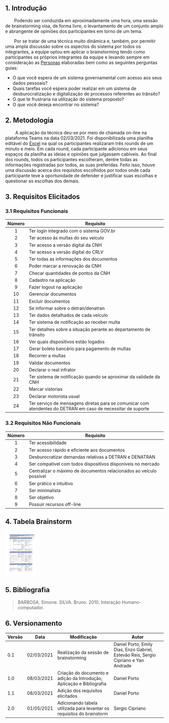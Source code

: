 ## 1. Introdução

&emsp;&emsp;Podendo ser conduzida em aproximadamente uma hora, uma sessão de brainstorming visa, de forma livre, o levantamento de um conjunto amplo e abrangente de opiniões dos participantes em torno de um tema.

&emsp;&emsp;Por se tratar de uma técnica muito dinâmica e, também, por permitir uma ampla discussão sobre os aspectos do sistema por todos os integrantes, a equipe optou em aplicar o brainstorming tendo como participantes os próprios integrantes da equipe e levando sempre em consideração as [Personas](personas.md) elaboradas bem como as seguintes perguntas guias:
 
- O que você espera de um sistema governamental com acesso aos seus dados pessoais?
- Quais tarefas você espera poder realizar em um sistema de desburocratização e digitalização de processos referentes ao trânsito?
- O que te frustraria na utilização do sistema proposto?
- O que você deseja encontrar no sistema?

## 2. Metodologia

&emsp;&emsp; A aplicação da técnica deu-se por meio de chamada on-line na plataforma Teams na data 02/03/2021. Foi disponibilizada uma planilha editável do [Excel](https://unbbr-my.sharepoint.com/:x:/r/personal/180149687_aluno_unb_br/Documents/Brainstorming%20requisitos.xlsx?d=w6173de047437450a8401ee0b2dfaf37c&csf=1&web=1&e=Ip219r) na qual os participantes realizaram três rounds de um minuto e meio. Em cada round, cada participante adicionou em seus espaços da planilha as ideias e opiniões que julgassem cabíveis. Ao final dos rounds, todos os participantes escolheram, dentre todas as informações registradas por todos, as suas preferidas. Feito isso, houve uma discussão acerca dos requisitos escolhidos por todos onde cada participante teve a oportunidade de defender e justificar suas escolhas e questionar as escolhas dos demais.

## 3. Requisitos Elicitados

### 3.1 Requisitos Funcionais

| Número | Requisito |
|:-:|--|
| 1 | Ter login integrado com o sistema GOV.br | 
| 2 | Ter acesso às multas do seu veículo |
| 3 | Ter acesso a versão digital da CNH |
| 4 | Ter acesso a versão digital do CRLV |
| 5 | Ter todas as informações dos documentos |
| 6 | Poder marcar a renovação da CNH |
| 7 | Checar quantidades de pontos da CNH | 
| 8 | Cadastro na aplicação |
| 9 | Fazer logout na aplicação |
| 10 | Gerenciar documentos |
| 11 | Excluir documentos |
| 12 | Se informar sobre o detran/denatran |
| 13 | Ter dados detalhados de cada veículo |
| 14 | Ter sistema de notificação ao receber multa |
| 15 | Ter detalhes sobre a situação perante ao departamento de trânsito |
| 16 | Ver quais dispositivos estão logados |
| 17 | Gerar boleto bancário para pagamento de multas |
| 18 | Recorrer a multas |
| 19 | Validar documentos |
| 20 | Declarar o real infrator |
| 21 | Ter sistema de notificação quando se aproximar da validade da CNH | 
| 22 | Marcar vistorias |
| 23 | Declarar motorista usual |
| 24 | Ter serviço de mensagens diretas para se comunicar com atendentes do DETRAN em caso de necessitar de suporte |

### 3.2 Requisitos Não Funcionais

| Número | Requisito |
|:-:|--|
| 1 | Ter acessibilidade |
| 2 | Ter acesso rápido e eficiente aos documentos |
| 3 | Desburocratizar demandas relativas a DETRAN e DENATRAN |
| 4 | Ser compatível com todos dispositivos disponíveis no mercado |
| 5 | Centralizar o máximo de documentos relacionados ao veículo possível |
| 6 | Ser prático e intuitivo |
| 7 | Ser minimalista |
| 8 | Ser objetivo |
| 9 | Possuir recursos off-line |

## 4. Tabela Brainstorm

<img width=100 src="../../assets/brainstorm.png">

## 5. Bibliografia

> BARBOSA. Simone. SILVA. Bruno. 2010. Interação Humano-computador.

## 6. Versionamento

| Versão | Data | Modificação | Autor |
|--|--|--|--|
| 0.1 | 02/03/2021 | Realização da sessão de brainstorming | Daniel Porto, Emily Dias, Enzo Gabriel, Estevão Reis, Sergio Cipriano e Yan Andrade |
| 1.0 | 08/03/2021 | Criação do documento e adição da Introdução, Aplicação e Bibliografia | Daniel Porto |
| 1.1 | 08/03/2021 | Adição dos requisitos elicitados | Daniel Porto |
| 2.0 | 01/05/2021 | Adicionando tabela utilizada para levantar os requisitos do brainstorm | Sergio Cipriano |
